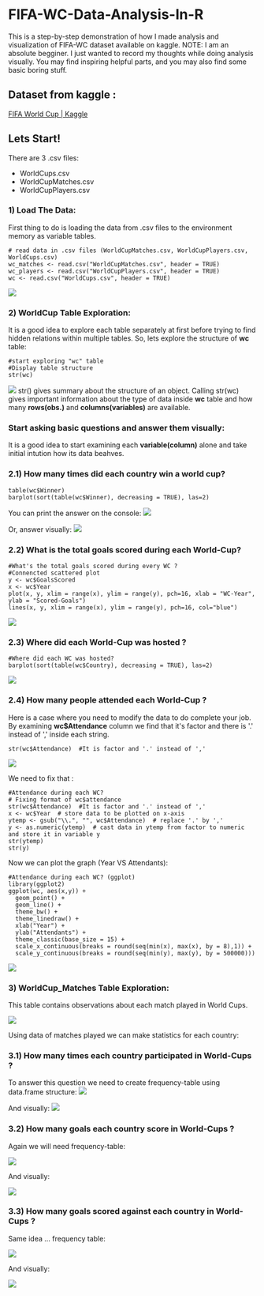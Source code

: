 # FIFA-WC-Data-Analysis-In-R

This is a step-by-step demonstration of how I made analysis and visualization of FIFA-WC dataset available on kaggle.
NOTE: I am an absolute begginer. I just wanted to record my thoughts while doing analysis visually. You may find inspiring helpful parts, and you may also find some basic boring stuff.

## Dataset from kaggle :
[FIFA World Cup | Kaggle](https://www.kaggle.com/abecklas/fifa-world-cup)

## Lets Start!
There are 3 .csv files:
- WorldCups.csv
-   WorldCupMatches.csv
-   WorldCupPlayers.csv

### 1) Load The Data:
First thing to do is loading the data from .csv files to the environment memory as variable tables.

``` {r}==
# read data in .csv files (WorldCupMatches.csv, WorldCupPlayers.csv, WorldCups.csv)
wc_matches <- read.csv("WorldCupMatches.csv", header = TRUE)
wc_players <- read.csv("WorldCupPlayers.csv", header = TRUE)
wc <- read.csv("WorldCups.csv", header = TRUE)
```
![](Graphs/wc.png)

### 2) WorldCup Table Exploration:
It is a good idea to explore each table separately at first before trying to find hidden relations within multiple tables.
So, lets explore the structure of **wc** table:

```
#start exploring "wc" table
#Display table structure
str(wc)
```
![](Graphs/str-wc.png)
str() gives summary about the structure of an object. Calling str(wc) gives important information about the type of data inside **wc** table and how many **rows(obs.)** and **columns(variables)** are available.

### Start asking basic questions and answer them visually:
It is a good idea to start examining each **variable(column)** alone and take initial intution how its data beahves.

### 2.1) How many times did each country win a world cup?
```
table(wc$Winner)
barplot(sort(table(wc$Winner), decreasing = TRUE), las=2)
```
You can print the answer on the console:
![](Graphs/table-wc$winner.png)

Or, answer visually:
![](Graphs/WC-Winners.png)

### 2.2) What is the total goals scored during each World-Cup?
```
#What's the total goals scored during every WC ?
#Connencted scattered plot
y <- wc$GoalsScored
x <- wc$Year
plot(x, y, xlim = range(x), ylim = range(y), pch=16, xlab = "WC-Year", ylab = "Scored-Goals")
lines(x, y, xlim = range(x), ylim = range(y), pch=16, col="blue")
```

![](Graphs/WC-Total-Goals.png)

### 2.3) Where did each World-Cup was hosted ?
```
#Where did each WC was hosted?
barplot(sort(table(wc$Country), decreasing = TRUE), las=2)
```
![](Graphs/WC-Hosts.png)

### 2.4) How many people attended each World-Cup ?
Here is a case where you need to modify the data to do complete your job.
By examining **wc$Attendance** column we find that it's factor and there is '.' instead of ',' inside each string.
```
str(wc$Attendance)  #It is factor and '.' instead of ','
```
![](Graphs/str-wc$attendace.png)

We need to fix that :
```
#Attendance during each WC?
# Fixing format of wc$attendance
str(wc$Attendance)  #It is factor and '.' instead of ','
x <- wc$Year  # store data to be plotted on x-axis
ytemp <- gsub("\\.", "", wc$Attendance)  # replace '.' by ','
y <- as.numeric(ytemp)  # cast data in ytemp from factor to numeric and store it in variable y
str(ytemp)
str(y)
```
Now we can plot the graph (Year VS Attendants):

```
#Attendance during each WC? (ggplot)
library(ggplot2)
ggplot(wc, aes(x,y)) + 
  geom_point() +
  geom_line() +
  theme_bw() +
  theme_linedraw() +
  xlab("Year") +
  ylab("Attendants") +
  theme_classic(base_size = 15) +
  scale_x_continuous(breaks = round(seq(min(x), max(x), by = 8),1)) +
  scale_y_continuous(breaks = round(seq(min(y), max(y), by = 500000))) 
```

![](Graphs/WC-Attendants-ggplot.png)


### 3) WorldCup_Matches Table Exploration:
This table contains observations about each match played in World Cups.

![](Graphs/str-wc-matches.png)

Using data of matches played we can make statistics for each country:

### 3.1) How many times each country participated in World-Cups ?
To answer this question we need to create frequency-table using data.frame structure:
![](Graphs/participation-frequency-table.png)

And visually:
![](Graphs/Participation_Frequency.png)

### 3.2) How many goals each country score in World-Cups ?

Again we will need frequency-table:

![](Graphs/scored-goals-frequency-table.png)

And visually:

![](Graphs/Scored_Goals.png)

### 3.3) How many goals scored against each country in World-Cups ?

Same idea ... frequency table:

![](Graphs/against-goals-frequency-table.png)

And visually:

![](Graphs/Against_Goals.png)





